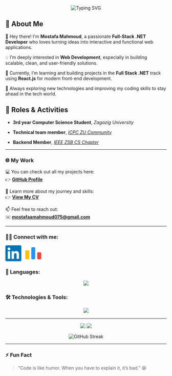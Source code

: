 <p align="center"> 
  <img src="https://readme-typing-svg.herokuapp.com?font=Fira+Code&weight=500&size=30&duration=4000&pause=1000&color=blue&center=true&vCenter=true&width=500&lines=Hi👋🏻,+I'm+Mostafa+Mahmoud;Full-Stack+.NET+Developer" alt="Typing SVG" />
</p>

 ## 🚀 About Me  

👋 Hey there! I'm **Mostafa Mahmoud**, a passionate **Full-Stack .NET Developer** who loves turning ideas into interactive and functional web applications.  

💡 I’m deeply interested in **Web Development**, especially in building scalable, clean, and user-friendly solutions.  

🎯 Currently, I’m learning and building projects in the **Full Stack .NET** track using **React.js** for modern front-end development.  

🧠 Always exploring new technologies and improving my coding skills to stay ahead in the tech world.

## 💼 Roles & Activities  

- **3rd year Computer Science Student**, *Zagazig University*   

- **Technical team member**, [*ICPC ZU Community*](https://icpczagazig.com)  

- **Backend Member**, [*IEEE ZSB CS Chapter*](https://ieee-zsb.org/)  

---

### 🌐 My Work  
💻 You can check out all my projects here:  
👉 [**GitHub Profile**](https://github.com/Mostafa2115)  

📄 Learn more about my journey and skills:  
👉 [**View My CV**](https://flowcv.com/resume/rh8fe90babm9)  

📫 Feel free to reach out:  
✉️ **mostafaamahmoud075@gmail.com**

---
  

### 🤝🏻 Connect with me: 
<p align="left">  
  <a href="https://www.linkedin.com/in/mostafa-mahmoud-5i" target="blank"><img align="center" src="https://raw.githubusercontent.com/iChiwi/iChiwi/refs/heads/main/src/LinkedIn.png" alt="LinkedIn Profile of Mostafa Mahmoud" height="50" width="50" /></a>&nbsp;&nbsp; 
  <a href="https://codeforces.com/profile/Mostafa3X" target="blank"> <img align="center" src="https://raw.githubusercontent.com/iChiwi/iChiwi/refs/heads/main/src/Codeforces.png" alt="Mostafa3X" height="50" width="50" />
  </a>
</p>  
  
  
### 🧰 Languages:
<p align="center">
  <img src="https://go-skill-icons.vercel.app/api/icons?i=cpp,python,html,css,js,java,php,cs"/>
</p>

### 🛠️ Technologies & Tools:
<p align="center">
  <img src="https://go-skill-icons.vercel.app/api/icons?i=laravel,dotnet,express,mysql,sqlserver,mongodb,supabase,nodejs,tailwind,bootstrap,git,github,postman,vscode,visualstudio"/>
</p>
  
  ---

  
  <p align="center">
      <img src="https://github-readme-stats.vercel.app/api/top-langs?username=mostafa2115&layout=compact&langs_count=6&theme=codeSTACKr" height=150/>
    <img src="https://github-readme-stats.vercel.app/api?username=mostafa2115&show_icons=true&theme=dark" height=150/>
  </p>
<p align="center">
  <img src="https://streak-stats.demolab.com?user=Mostafa2115&theme=tokyonight&hide_border=true" alt="GitHub Streak" />
</p>


  ---

  ### ⚡ Fun Fact  
> “Code is like humor. When you have to explain it, it’s bad.” 😄  

  

<!---
Mostafa2115/Mostafa2115 is a ✨ special ✨ repository because its `README.md` (this file) appears on your GitHub profile.
You can click the Preview link to take a look at your changes.
--->
